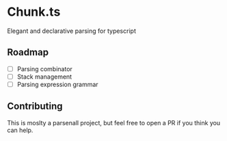 # Chunk.ts

Elegant and declarative parsing for typescript

## Roadmap

- [ ] Parsing combinator
- [ ] Stack management
- [ ] Parsing expression grammar

## Contributing

This is moslty a parsenall project, but feel free to open a PR if you think you can help.
